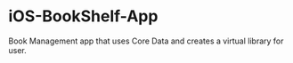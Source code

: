 # iOS-BookShelf-App
 Book Management app that uses Core Data and creates a virtual library for user. 

